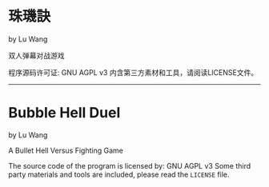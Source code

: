 # 珠璣訣

by Lu Wang

双人弹幕对战游戏

程序源码许可证: GNU AGPL v3
内含第三方素材和工具，请阅读LICENSE文件。

---
# Bubble Hell Duel

by Lu Wang
 
A Bullet Hell Versus Fighting Game

The source code of the program is licensed by: GNU AGPL v3
Some third party materials and tools are included, please read the `LICENSE` file.

